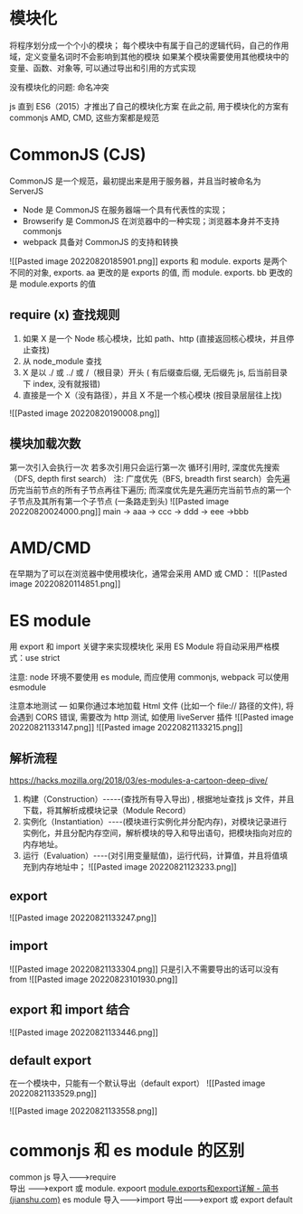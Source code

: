 # 模块化
将程序划分成一个个小的模块；
每个模块中有属于自己的逻辑代码，自己的作用域，定义变量名词时不会影响到其他的模块
如果某个模块需要使用其他模块中的变量、函数、对象等, 可以通过导出和引用的方式实现

没有模块化的问题: 命名冲突

js 直到 ES6（2015）才推出了自己的模块化方案
在此之前, 用于模块化的方案有 commonjs AMD, CMD, 这些方案都是规范

# CommonJS (CJS)
CommonJS 是一个规范，最初提出来是用于服务器，并且当时被命名为 ServerJS  
- Node 是 CommonJS 在服务器端一个具有代表性的实现；
- Browserify 是 CommonJS 在浏览器中的一种实现；浏览器本身并不支持 commonjs
- webpack 具备对 CommonJS 的支持和转换

![[Pasted image 20220820185901.png]]
 exports 和 module. exports 是两个不同的对象, exports. aa 更改的是 exports 的值, 而 module. exports. bb 更改的是 module.exports 的值
 
## require (x) 查找规则
1. 如果 X 是一个 Node 核心模块，比如 path、http (直接返回核心模块，并且停止查找)
2. 从 node_module 查找
3. X 是以 ./ 或 ../ 或 /（根目录）开头 
	( 有后缀查后缀, 无后缀先 js, 后当前目录下 index, 没有就报错)
3. 直接是一个 X（没有路径），并且 X 不是一个核心模块 (按目录层层往上找)

![[Pasted image 20220820190008.png]]
## 模块加载次数
第一次引入会执行一次
若多次引用只会运行第一次
循环引用时, 深度优先搜索（DFS, depth first search）
注: 广度优先（BFS, breadth first search）会先遍历完当前节点的所有子节点再往下遍历; 而深度优先是先遍历完当前节点的第一个子节点及其所有第一个子节点 (一条路走到头)
![[Pasted image 20220820024000.png]]
main -> aaa -> ccc -> ddd -> eee ->bbb


# AMD/CMD
在早期为了可以在浏览器中使用模块化，通常会采用 AMD 或 CMD：
![[Pasted image 20220820114851.png]]

# ES module
用 export 和 import 关键字来实现模块化
采用 ES Module 将自动采用严格模式：use strict

注意: node 环境不要使用 es module, 而应使用 commonjs, webpack 可以使用 esmodule

注意本地测试 — 如果你通过本地加载 Html 文件 (比如一个 file:// 路径的文件), 将会遇到 CORS 错误, 需要改为 http 测试, 如使用 liveServer 插件
![[Pasted image 20220821133147.png]]
![[Pasted image 20220821133215.png]]

## 解析流程
https://hacks.mozilla.org/2018/03/es-modules-a-cartoon-deep-dive/
1. 构建（Construction）-----(查找所有导入导出) ,  根据地址查找 js 文件，并且下载，将其解析成模块记录（Module Record）
2. 实例化（Instantiation）----(模块进行实例化并分配内存)，对模块记录进行实例化，并且分配内存空间，解析模块的导入和导出语句，把模块指向对应的内存地址。
3. 运行（Evaluation）----(对引用变量赋值)，运行代码，计算值，并且将值填充到内存地址中；
![[Pasted image 20220821123233.png]]
## export
![[Pasted image 20220821133247.png]]
## import
![[Pasted image 20220821133304.png]]
只是引入不需要导出的话可以没有from
![[Pasted image 20220823101930.png]]
## export 和 import 结合
![[Pasted image 20220821133446.png]]

## default export
在一个模块中，只能有一个默认导出（default export）
![[Pasted image 20220821133529.png]]

![[Pasted image 20220821133558.png]]

# commonjs 和 es module 的区别
common js 
导入--->require  
导出 --->export 或 module. expoort
[module.exports和export详解 - 简书 (jianshu.com)](https://www.jianshu.com/p/aaf912d7329e)
es module
导入--->import
导出--->export 或 export default